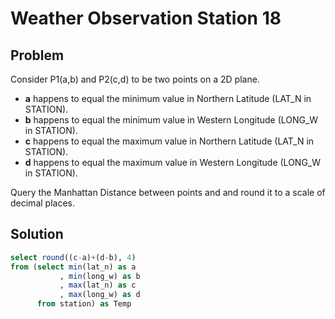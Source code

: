 # Weather Observation Station 18

## Problem

Consider P1(a,b) and P2(c,d) to be two points on a 2D plane.

- <b>a</b> happens to equal the minimum value in Northern Latitude (LAT_N in STATION).
- <b>b</b> happens to equal the minimum value in Western Longitude (LONG_W in STATION).
- <b>c</b> happens to equal the maximum value in Northern Latitude (LAT_N in STATION).
- <b>d</b> happens to equal the maximum value in Western Longitude (LONG_W in STATION).

Query the Manhattan Distance between points  and  and round it to a scale of  decimal places.

## Solution
```sql
select round((c-a)+(d-b), 4)
from (select min(lat_n) as a
           , min(long_w) as b
           , max(lat_n) as c
           , max(long_w) as d
      from station) as Temp
```